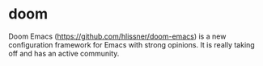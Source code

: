 # doom

Doom Emacs (https://github.com/hlissner/doom-emacs) is a new configuration framework for Emacs with strong opinions.  It is really taking off and has an active community.
